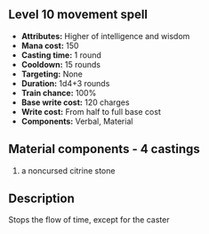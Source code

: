 ## Level 10 movement spell
- **Attributes:** Higher of intelligence and wisdom
- **Mana cost:** 150
- **Casting time:** 1 round
- **Cooldown:** 15 rounds
- **Targeting:** None
- **Duration:** 1d4+3 rounds
- **Train chance:** 100%
- **Base write cost:** 120 charges
- **Write cost:** From half to full base cost
- **Components:** Verbal, Material
## Material components - 4 castings
1. a noncursed citrine stone
## Description
Stops the flow of time, except for the caster

